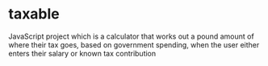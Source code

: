 # taxable
JavaScript project which is a calculator that works out a pound amount of where their tax goes, based on government spending, when the user either enters their salary or known tax contribution
